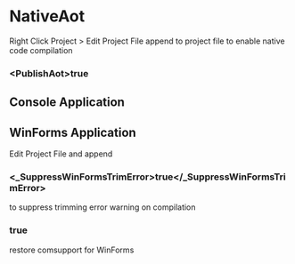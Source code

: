 # NativeAot
Right Click Project > Edit Project File
append to project file to enable native code compilation
### \<PublishAot>true</PublishAot>


## Console Application


## WinForms Application
Edit Project File and append

### \<_SuppressWinFormsTrimError>true</_SuppressWinFormsTrimError>
to suppress trimming error warning on compilation

### <BuiltInComInteropSupport>true</BuiltInComInteropSupport>
restore comsupport for WinForms

